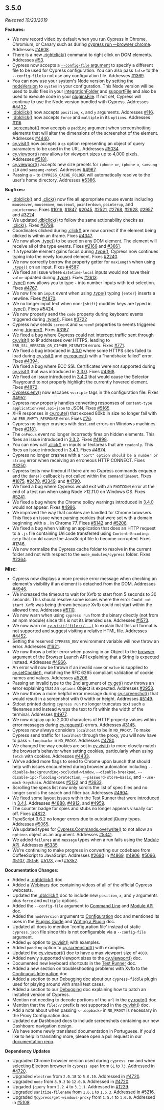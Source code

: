 ## 3.5.0

_Released 10/23/2019_

**Features:**

- We now record video by default when you run Cypress in Chrome, Chromium, or Canary such as during [cypress run --browser chrome](/guides/guides/command-line#cypress-run-browser-lt-browser-name-or-path-gt). Addresses [#4608](https://github.com/cypress-io/cypress/issues/4608).
- There is a new [.rightclick()](/api/commands/rightclick) command to right click on DOM elements. Addresses [#53](https://github.com/cypress-io/cypress/issues/53).
- Cypress now accepts a [`--config-file` argument](/guides/guides/command-line#cypress-run-config-file-lt-config-file-gt) to specify a different file to be used for Cypress configuration. You can also pass `false` to the `--config-file` to not use any configuration file. Addresses [#1369](https://github.com/cypress-io/cypress/issues/1369).
- You can now use your system's Node version by setting the [nodeVersion](/guides/references/configuration#Node-version) to `system` in your configuration. This Node version will be used to build files in your [integrationFolder](/guides/references/configuration#Folders-Files) and [supportFile](/guides/references/configuration#Folders-Files) and also be used to execute code in your [pluginsFile](/guides/references/configuration#Folders-Files). If not set, Cypress will continue to use the Node version bundled with Cypress. Addresses [#4432](https://github.com/cypress-io/cypress/issues/4432).
- [.dblclick()](/api/commands/dblclick) now accepts `position`, `x`, and `y` arguments. Addresses [#116](https://github.com/cypress-io/cypress/issues/116).
- [.dblclick()](/api/commands/dblclick) now accepts `force` and `multiple` in its `options`. Addresses [#116](https://github.com/cypress-io/cypress/issues/116).
- [.screenshot()](/api/commands/screenshot) now accepts a `padding` argument when screenshotting elements that will alter the dimensions of the screenshot of the element. Addresses [#4440](https://github.com/cypress-io/cypress/issues/4440).
- [cy.visit()](/api/commands/visit) now accepts a `qs` option representing an object of query paramaters to be used in the URL. Addresses [#5034](https://github.com/cypress-io/cypress/issues/5034).
- [cy.viewport()](/api/commands/viewport) now allows for viewport sizes up to 4,000 pixels. Addresses [#5181](https://github.com/cypress-io/cypress/issues/5181).
- [cy.viewport()](/api/commands/viewport) accepts new size presets for `iphone-xr`, `iphone-x`, `samsung-s10` and `samsung-note9`. Addresses [#4967](https://github.com/cypress-io/cypress/issues/4967).
- Passing a `~` to `CYPRESS_CACHE_FOLDER` will automatically resolve to the user's home directory. Addresses [#5386](https://github.com/cypress-io/cypress/issues/5386).

**Bugfixes:**

- [.dblclick()](/api/commands/dblclick) and [.click()](/api/commands/click) now fire all appropriate mouse events including `mouseover`, `mousemove`, `mouseout`, `pointerdown`, `pointerup`, and `pointermove`. Fixes [#1016](https://github.com/cypress-io/cypress/issues/1016), [#1847](https://github.com/cypress-io/cypress/issues/1847), [#2045](https://github.com/cypress-io/cypress/issues/2045), [#2521](https://github.com/cypress-io/cypress/issues/2521), [#2768](https://github.com/cypress-io/cypress/issues/2768), [#2928](https://github.com/cypress-io/cypress/issues/2928), [#2957](https://github.com/cypress-io/cypress/issues/2957), and [#3224](https://github.com/cypress-io/cypress/issues/3224).
- We updated [.dblclick()](/api/commands/dblclick) to follow the same actionability checks as [.click()](/api/commands/click). Fixes [#3798](https://github.com/cypress-io/cypress/issues/3798).
- Coordinates clicked during [.click()](/api/commands/click) are now correct if the element being clicked is within an iframe. Fixes [#4347](https://github.com/cypress-io/cypress/issues/4347).
- We now allow [.type()](/api/commands/type) to be used on any DOM element. The element will receive all of the type events. Fixes [#2166](https://github.com/cypress-io/cypress/issues/2166) and [#3661](https://github.com/cypress-io/cypress/issues/3661).
- If a typeable element gains focus during [.type()](/api/commands/type), Cypress now continues typing into the newly focused element. Fixes [#2240](https://github.com/cypress-io/cypress/issues/2240).
- We now correctly borrow the property getter for `maxLength` when using [`.type()`](/api/commands/type) on an input. Fixes [#4587](https://github.com/cypress-io/cypress/issues/4587).
- We fixed an issue where `datetime-local` inputs would not have their `value` updated during [.type()](/api/commands/type). Fixes [#2613](https://github.com/cypress-io/cypress/issues/2613).
- [.type()](/api/commands/type) now allows you to type `-` into number inputs with text selection. Fixes [#4767](https://github.com/cypress-io/cypress/issues/4767).
- We now fire an `input` event when using [.type()](/api/commands/type) typing `{enter}` inserts a newline. Fixes [#4870](https://github.com/cypress-io/cypress/issues/4870).
- We no longer input text when non-`{shift}` modifier keys are typed in [.type()](/api/commands/type). Fixes [#5424](https://github.com/cypress-io/cypress/issues/5424).
- We now properly send the `code` property during keyboard events triggered during [.type()](/api/commands/type). Fixes [#3722](https://github.com/cypress-io/cypress/issues/3722)
- Cypress now sends `screenX` and `screenY` properties to events triggered using [.trigger()](/api/commands/trigger). Fixes [#3187](https://github.com/cypress-io/cypress/issues/3187).
- We fixed a bug where Cypress could not intercept traffic sent through [cy.visit()](/api/commands/visit) to IP addresses over HTTPS, leading to `ERR_SSL_VERSION_OR_CIPHER_MISMATCH` errors. Fixes [#771](https://github.com/cypress-io/cypress/issues/771).
- We fixed a bug introduced in [3.3.0](/guides/references/changelog#3-3-0) where some HTTPS sites failed to load during [cy.visit()](/api/commands/visit) and [cy.request()](/api/commands/request) with a "handshake failed" error. Fixes [#4394](https://github.com/cypress-io/cypress/issues/4394).
- We fixed a bug where ECC SSL Certificates were not supported during [cy.visit()](/api/commands/visit) that was introduced in [3.3.0](/guides/references/changelog#3-3-0). Fixes [#4368](https://github.com/cypress-io/cypress/issues/4368).
- We fixed an issue introduced in [3.4.0](/guides/references/changelog#3-4-0) that would cause the Selector Playground to not properly highlight the currently hovered element. Fixes [#4872](https://github.com/cypress-io/cypress/issues/4872).
- [Cypress.env()](/api/cypress-api/env) now escapes `<script>` tags in the configuration file. Fixes [#4952](https://github.com/cypress-io/cypress/issues/4952).
- Cypress now properly handles converting responses of `content-type` `application/vnd.api+json` to JSON. Fixes [#5165](https://github.com/cypress-io/cypress/issues/5165).
- XHR responses in [cy.route()](/api/commands/route) that exceed 80kb in size no longer fail with an `ERR_EMPTY_RESPONSE` error. Fixes [#76](https://github.com/cypress-io/cypress/issues/76).
- Cypress no longer crashes with `dest.end` errors on Windows machines. Fixes [#2181](https://github.com/cypress-io/cypress/issues/2181).
- The `onFocus` event no longer incorrectly fires on hidden elements. This fixes an issue introduced in [3.3.2](/guides/references/changelog#3-3-2). Fixes [#4898](https://github.com/cypress-io/cypress/issues/4898).
- You can now call [.click()](/api/commands/click) on inputs or textareas that are `readonly`. This fixes an issue introduced in [3.4.1](/guides/references/changelog#3-4-1). Fixes [#4874](https://github.com/cypress-io/cypress/issues/4874).
- Cypress no longer crashes with a `"port" option should be a number or string` error when receiving an erroneous HTTP CONNECT. Fixes [#3250](https://github.com/cypress-io/cypress/issues/3250).
- Cypress tests now timeout if there are no Cypress commands enqueue and the `done()` callback is not called within the `commandTimeout`. Fixes [#1075](https://github.com/cypress-io/cypress/issues/1075), [#2478](https://github.com/cypress-io/cypress/issues/2478), [#3349](https://github.com/cypress-io/cypress/issues/3349), and [#4790](https://github.com/cypress-io/cypress/issues/4790).
- We fixed a bug where Cypress would exit with an `ENOTCONN` error at the end of a test run when using Node >12.11.0 on Windows OS. Fixes [#5241](https://github.com/cypress-io/cypress/issues/5241).
- We fixed a bug where the Chrome policy warnings introduced in [3.4.0](/guides/references/changelog#3-4-0) would not appear. Fixes [#4986](https://github.com/cypress-io/cypress/issues/4986).
- We improved the way that cookies are handled for Chrome browsers. This fixes an issue when parsing cookies that were set with a domain beginning with a `.` in Chrome 77. Fixes [#5142](https://github.com/cypress-io/cypress/issues/5142) and [#5206](https://github.com/cypress-io/cypress/issues/5206).
- We fixed a bug when visiting an application that does an HTTP request to a `.js` file containing Unicode transferred using `Content-Encoding: gzip` that could cause the JavaScript file to become corrupted. Fixes [#1746](https://github.com/cypress-io/cypress/issues/1746).
- We now normalize the Cypress cache folder to resolve in the current folder and not with respect to the `node_modules/cypress` folder. Fixes [#2364](https://github.com/cypress-io/cypress/issues/2364).

**Misc:**

- Cypress now displays a more precise error message when checking an element's visibility if an element is detached from the DOM. Addresses [#4946](https://github.com/cypress-io/cypress/issues/4946).
- We increased the timeout to wait for Xvfb to start from 5 seconds to 30 seconds. This should resolve some issues where the error `Could not start Xvfb` was being thrown because Xvfb could not start within the allowed time. Addresses [#5110](https://github.com/cypress-io/cypress/issues/5110).
- We now warn when using `cypress run` from the binary directly (not from an npm module) since this is not its intended use. Addresses [#1573](https://github.com/cypress-io/cypress/issues/1573).
- We now warn on [`cy.visit('file://...)`](/api/commands/visit) to explain that this url format is not supported and suggest visiting a relative HTML file. Addresses [#4452](https://github.com/cypress-io/cypress/issues/4452).
- Setting the reserved `CYPRESS_ENV` environment variable will now throw an error. Addresses [#1621](https://github.com/cypress-io/cypress/issues/1621).
- We now throw a better error when passing in an Object to the [browser](/api/plugins/browser-launch-api) argument of the Browser Launch API explaining that a String is expected instead. Addresses [#4966](https://github.com/cypress-io/cypress/issues/4966).
- An error will now be thrown if an invalid `name` or `value` is supplied to [cy.setCookie()](/api/commands/setcookie), matching the RFC 6265 compliant validation of cookie names and values. Addresses [#5206](https://github.com/cypress-io/cypress/issues/5206).
- Passing an invalid type to the 2nd argument of [cy.get()](/api/commands/get) now throws an error explaining that an `options` Object is expected. Addresses [#2953](https://github.com/cypress-io/cypress/issues/2953).
- We now throw a more helpful error message during [cy.screenshot()](/api/commands/screenshot) that would result in a screenshot with 0 width or height. Addresses [#5149](https://github.com/cypress-io/cypress/issues/5149).
- Stdout printed during `cypress run` no longer truncates text such a filenames and instead wraps the text to fit within the width of the terminal. Addresses [#4977](https://github.com/cypress-io/cypress/issues/4977).
- We now display up to 2,000 characters of HTTP property values within error messages during [cy.request()](/api/commands/request) errors. Addresses [#3145](https://github.com/cypress-io/cypress/issues/3145).
- Cypress now always considers `localhost` to be in `NO_PROXY`. To make Cypress send traffic for `localhost` through the proxy, you will now have to pass `<-loopback>` in `NO_PROXY`. Addresses [#4780](https://github.com/cypress-io/cypress/issues/4780).
- We changed the way cookies are set in [cy.visit()](/api/commands/visit) to more closely match the browser's behavior when setting cookies, particularly when using `fetch` with cookies. Addresses [#4433](https://github.com/cypress-io/cypress/issues/4433).
- We've added more flags to send to Chrome upon launch that should help with issues encountered during browser automation including `--disable-backgrounding-occluded-window`, `--disable-breakpad`, `--disable-ipc-flooding-protection`, `--password-store=basic`, and `--use-mock-keychain`. Addresses [#5132](https://github.com/cypress-io/cypress/issues/5132) and [#3633](https://github.com/cypress-io/cypress/issues/3633).
- Scrolling the specs list now only scrolls the list of spec files and no longer scrolls the search and filter bar. Addresses [#4904](https://github.com/cypress-io/cypress/issues/4904).
- We fixed some layout issues within the Test Runner that were introduced in [3.4.1](/guides/references/changelog#3-4-1). Addresses [#4888](https://github.com/cypress-io/cypress/issues/4888), [#4912](https://github.com/cypress-io/cypress/issues/4912), and [#4959](https://github.com/cypress-io/cypress/issues/4959).
- The counter badge for spies and stubs no longer appears visually cut off. Fixes [#4822](https://github.com/cypress-io/cypress/issues/4822).
- TypeScript 3.6.2 no longer errors due to outdated jQuery types. Addresses [#5065](https://github.com/cypress-io/cypress/issues/5065).
- We updated types for [Cypress.Commands.overwrite()](/api/cypress-api/custom-commands) to not allow an `options` object as an argument. Addresses [#5341](https://github.com/cypress-io/cypress/issues/5341).
- We added `failures` and `message` types when a run fails using the [Module API](/guides/guides/module-api). Addresses [#5335](https://github.com/cypress-io/cypress/issues/5335).
- We're continuing to make progress in converting our codebase from CoffeeScript to JavaScript. Addresses [#2690](https://github.com/cypress-io/cypress/issues/2690) in [#4869](https://github.com/cypress-io/cypress/pull/4869), [#4906](https://github.com/cypress-io/cypress/pull/4906), [#5096](https://github.com/cypress-io/cypress/pull/5096), [#5107](https://github.com/cypress-io/cypress/pull/5107), [#5156](https://github.com/cypress-io/cypress/pull/5156), [#5173](https://github.com/cypress-io/cypress/pull/5173), and [#5352](https://github.com/cypress-io/cypress/pull/5352).

**Documentation Changes:**

- Added a [.rightclick()](/api/commands/rightclick) doc.
- Added a [Webinars](/examples/media/webinars-media) doc containing videos of all of the official Cypress webcasts.
- Updated the [.dblclick()](/api/commands/dblclick) doc to include new `position`, `x`, and `y` arguments plus `force` and `multiple` options.
- Added the `--config-file` argument to [Command Line](/guides/guides/command-line) and [Module API](/guides/guides/module-api) doc.
- Added the `nodeVersion` argument to [Configuration](/guides/references/configuration) doc and mentioned its uses in the [Plugins Guide](/guides/tooling/plugins-guide) and [Writing a Plugin](/api/plugins/writing-a-plugin) doc.
- Updated all docs to mention 'configuration file' instead of static `cypress.json` file since this is not configurable via a `--config-file` argument.
- Added `qs` option to [cy.visit()](/api/commands/visit#Arguments) with examples.
- Added `padding` option to [cy.screenshot()](/api/commands/screenshot) with examples.
- Updated the [cy.viewport()](/api/commands/viewport) doc to have a max viewport size of `4000`.
- Added newly supported viewport sizes to the [cy.viewport()](/api/commands/viewport) doc.
- Documented new keyboard shortcuts in the [Test Runner](/guides/core-concepts/test-runner) doc.
- Added a new section on troubleshooting problems with Xvfb to the [Continuous Integration](/guides/continuous-integration/continuous-integration-introduction#Xvfb) doc.
- Added a section to our [Debugging](/guides/guides/debugging#Cypress-fiddle) doc about our `cypress-fiddle` plugin used for playing around with small test cases.
- Added a section to our [Debugging](/guides/guides/debugging#Patch-Cypress) doc explaining how to patch an installed version of Cypress.
- Mention not needing to decode portions of the `url` in the [cy.route()](/api/commands/route) doc.
- Mention that the `file://` prefix is not supported in the [cy.visit()](/api/commands/visit) doc.
- Add a note about when passing `<-loopback>` in `NO_PROXY` is necessary in the Proxy Configuration doc.
- Updated our Dashboard docs to include screenshots containing our new Dashboard navigation design.
- We have some newly translated documentation in Portuguese. If you'd like to help in translating more, please open a pull request in our [documentation repo](https://github.com/cypress-io/cypress-documentation).

**Dependency Updates**

- Upgraded Chrome browser version used during `cypress run` and when selecting Electron browser in `cypress open` from `61` to `73`. Addressed in [#4720](https://github.com/cypress-io/cypress/pull/4720).
- Upgraded `electron` from `2.0.18` to `5.0.10`. Addressed in [#4720](https://github.com/cypress-io/cypress/pull/4720).
- Upgraded `node` from `8.9.3` to `12.0.0`. Addressed in [#4720](https://github.com/cypress-io/cypress/pull/4720).
- Upgaded `jquery` from `2.2.4` to `3.1.1`. Addressed in [#1229](https://github.com/cypress-io/cypress/pull/1229).
- Upgraded `sanitize-filename` from `1.6.1` to `1.6.3`. Addressed in [#5216](https://github.com/cypress-io/cypress/pull/5216).
- Upgraded `@cypress/get-windows-proxy` from `1.5.4` to `1.6.0`. Addressed in [#5108](https://github.com/cypress-io/cypress/pull/5108).
